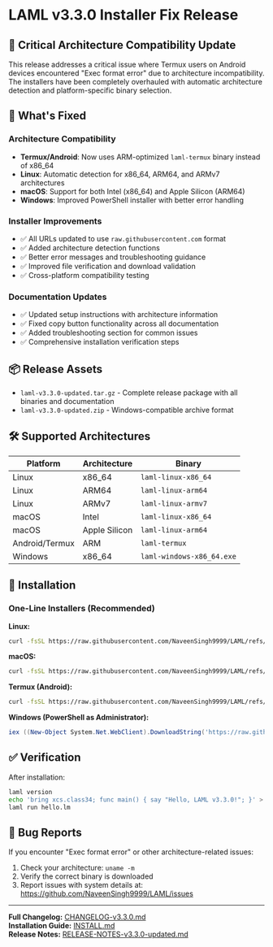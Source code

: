 # LAML v3.3.0 Installer Fix Release

## 🚨 Critical Architecture Compatibility Update

This release addresses a critical issue where Termux users on Android devices encountered "Exec format error" due to architecture incompatibility. The installers have been completely overhauled with automatic architecture detection and platform-specific binary selection.

## 🔧 What's Fixed

### Architecture Compatibility
- **Termux/Android**: Now uses ARM-optimized `laml-termux` binary instead of x86_64
- **Linux**: Automatic detection for x86_64, ARM64, and ARMv7 architectures  
- **macOS**: Support for both Intel (x86_64) and Apple Silicon (ARM64)
- **Windows**: Improved PowerShell installer with better error handling

### Installer Improvements
- ✅ All URLs updated to use `raw.githubusercontent.com` format
- ✅ Added architecture detection functions
- ✅ Better error messages and troubleshooting guidance
- ✅ Improved file verification and download validation
- ✅ Cross-platform compatibility testing

### Documentation Updates
- ✅ Updated setup instructions with architecture information
- ✅ Fixed copy button functionality across all documentation
- ✅ Added troubleshooting section for common issues
- ✅ Comprehensive installation verification steps

## 📦 Release Assets

- `laml-v3.3.0-updated.tar.gz` - Complete release package with all binaries and documentation
- `laml-v3.3.0-updated.zip` - Windows-compatible archive format  

## 🛠️ Supported Architectures

| Platform | Architecture | Binary |
|----------|-------------|--------|
| Linux | x86_64 | `laml-linux-x86_64` |
| Linux | ARM64 | `laml-linux-arm64` |
| Linux | ARMv7 | `laml-linux-armv7` |
| macOS | Intel | `laml-linux-x86_64` |
| macOS | Apple Silicon | `laml-linux-arm64` |
| Android/Termux | ARM | `laml-termux` |
| Windows | x86_64 | `laml-windows-x86_64.exe` |

## 🚀 Installation

### One-Line Installers (Recommended)

**Linux:**
```bash
curl -fsSL https://raw.githubusercontent.com/NaveenSingh9999/LAML/refs/heads/main/installers/linux/install.sh | bash
```

**macOS:**
```bash
curl -fsSL https://raw.githubusercontent.com/NaveenSingh9999/LAML/refs/heads/main/installers/macos/install.sh | bash
```

**Termux (Android):**
```bash
curl -fsSL https://raw.githubusercontent.com/NaveenSingh9999/LAML/refs/heads/main/installers/termux/install.sh | bash
```

**Windows (PowerShell as Administrator):**
```powershell
iex ((New-Object System.Net.WebClient).DownloadString('https://raw.githubusercontent.com/NaveenSingh9999/LAML/refs/heads/main/installers/windows/install.ps1'))
```

## ✅ Verification

After installation:
```bash
laml version
echo 'bring xcs.class34; func main() { say "Hello, LAML v3.3.0!"; }' > hello.lm
laml run hello.lm
```

## 🐛 Bug Reports

If you encounter "Exec format error" or other architecture-related issues:
1. Check your architecture: `uname -m`
2. Verify the correct binary is downloaded
3. Report issues with system details at: https://github.com/NaveenSingh9999/LAML/issues

---

**Full Changelog:** [CHANGELOG-v3.3.0.md](./CHANGELOG-v3.3.0.md)  
**Installation Guide:** [INSTALL.md](./INSTALL.md)  
**Release Notes:** [RELEASE-NOTES-v3.3.0-updated.md](./RELEASE-NOTES-v3.3.0-updated.md)
